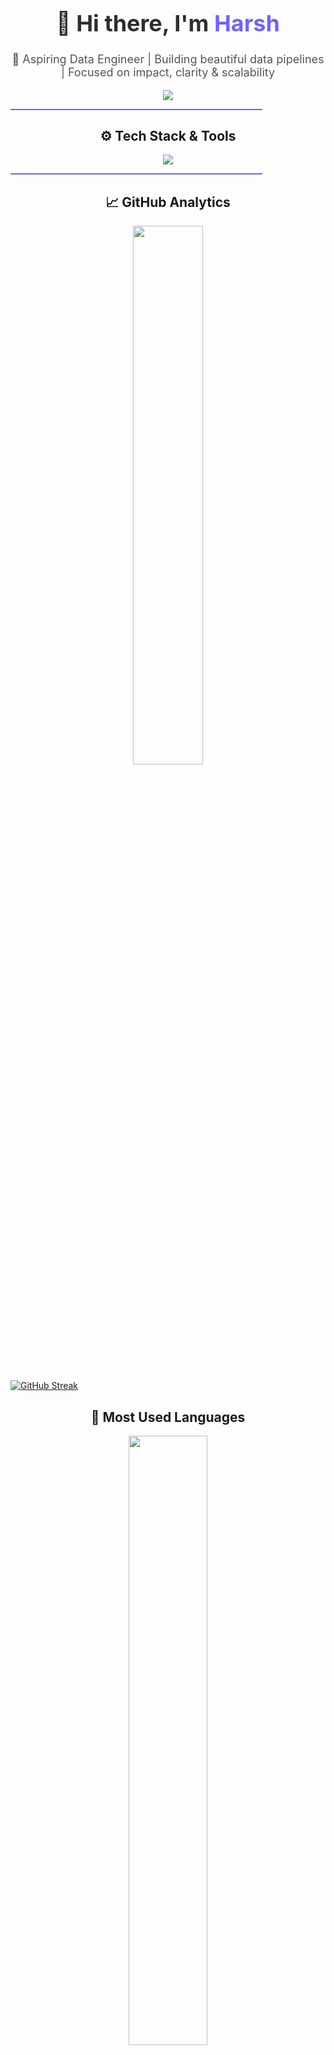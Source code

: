 

<h1 align="center" style="color:#2e2e2e; font-size: 36px;">👋 Hi there, I'm <span style="color:#6C63FF;">Harsh</span></h1>
<p align="center" style="font-size: 18px; color: #555;">🚀 Aspiring Data Engineer | Building beautiful data pipelines | Focused on impact, clarity & scalability</p>

<p align="center">
  <img src="https://readme-typing-svg.demolab.com?lines=Python+%7C+SQL+%7C+ETL+Pipelines+%7C+PostgreSQL+%7C+Airflow;Crafting+Data+Solutions+That+Scale!&center=true&width=550&height=45&color=6C63FF&font=Fira+Code"/>
</p>

<hr style="height: 2px; background-color: #6C63FF; border: none; width: 80%;">

<!-- Tech Stack -->
<h2 align="center">⚙️ Tech Stack & Tools</h2>
<p align="center">
  <img src="https://skillicons.dev/icons?i=python,cpp,c,html,css,js,git,github,mysql,postgres,nodejs,pandas,numpy,jupyter,streamlit&theme=light" />
</p>

<hr style="height: 2px; background-color: #6C63FF; border: none; width: 80%;">

<!-- GitHub Stats -->
<h2 align="center">📈 GitHub Analytics</h2>
<p align="center">
  <img src="https://github-readme-stats.vercel.app/api?username=okayharshh&show_icons=true&theme=transparent&hide_border=true" width="47%" />

</p>

[![GitHub Streak](https://streak-stats.demolab.com/?user=okayharshh)](https://git.io/streak-stats)



<!-- Languages Chart -->
<h2 align="center">💬 Most Used Languages</h2>
<p align="center">
  <img src="https://github-readme-stats.vercel.app/api/top-langs/?username=okayharshh&layout=compact&theme=transparent&hide_border=true" width="50%"/>
</p>

<!-- GitHub Trophies -->
<h2 align="center">🏆 Developer Highlights</h2>
<p align="center">
  <img src="https://github-profile-trophy.vercel.app/?username=okayharshh&theme=flat&margin-w=10&column=6" />
</p>

<hr style="height: 2px; background-color: #6C63FF; border: none; width: 80%;">

<!-- Ask Me About -->
<h2>💡 Ask Me About</h2>
<ul>
  <li>Data Engineering (Python + SQL + Pandas + PostgreSQL + Airflow)</li>
  <li>Building scalable ETL pipelines and data automation</li>
  <li>Open-source projects, GitHub portfolio building</li>
</ul>

<!-- Contact -->
<h2 align="center">📬 Let's Connect</h2>
<p align="center">
  <a href="https://linkedin.com/in/YOUR_LINK" target="_blank">
    <img src="https://img.shields.io/badge/LinkedIn-0A66C2?style=for-the-badge&logo=linkedin&logoColor=white" />
  </a>
  <a href="mailto:youremail@gmail.com" target="_blank">
    <img src="https://img.shields.io/badge/Gmail-EA4335?style=for-the-badge&logo=gmail&logoColor=white" />
  </a>
</p>

</body>
</html>

